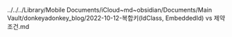 ../../../Library/Mobile Documents/iCloud~md~obsidian/Documents/Main Vault/donkeyadonkey_blog/2022-10-12-복합키(IdClass, EmbeddedId) vs 제약조건.md